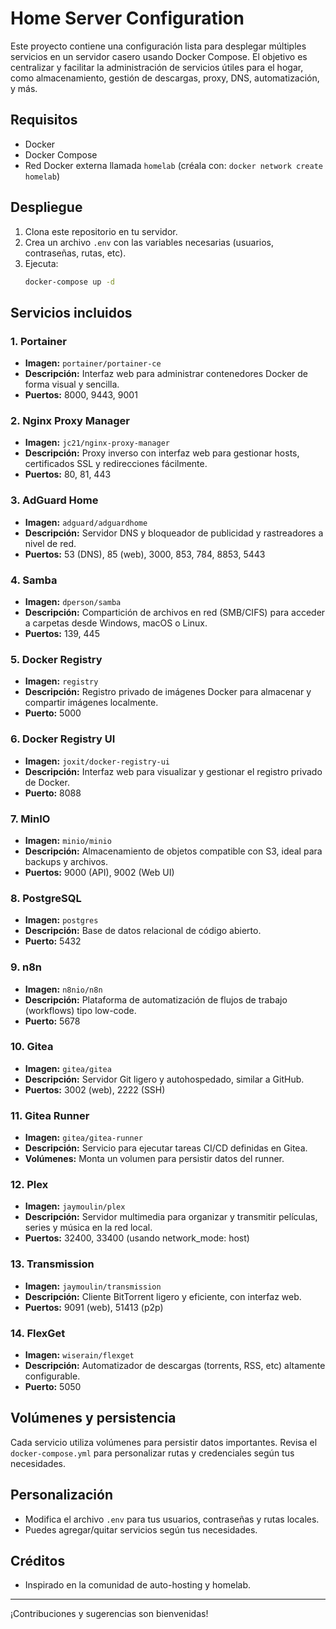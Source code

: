# Home Server Configuration

Este proyecto contiene una configuración lista para desplegar múltiples servicios en un servidor casero usando Docker Compose. El objetivo es centralizar y facilitar la administración de servicios útiles para el hogar, como almacenamiento, gestión de descargas, proxy, DNS, automatización, y más.

## Requisitos

- Docker
- Docker Compose
- Red Docker externa llamada `homelab` (créala con: `docker network create homelab`)

## Despliegue

1. Clona este repositorio en tu servidor.
2. Crea un archivo `.env` con las variables necesarias (usuarios, contraseñas, rutas, etc).
3. Ejecuta:
   ```sh
   docker-compose up -d
   ```

## Servicios incluidos

### 1. Portainer

- **Imagen:** `portainer/portainer-ce`
- **Descripción:** Interfaz web para administrar contenedores Docker de forma visual y sencilla.
- **Puertos:** 8000, 9443, 9001

### 2. Nginx Proxy Manager

- **Imagen:** `jc21/nginx-proxy-manager`
- **Descripción:** Proxy inverso con interfaz web para gestionar hosts, certificados SSL y redirecciones fácilmente.
- **Puertos:** 80, 81, 443

### 3. AdGuard Home

- **Imagen:** `adguard/adguardhome`
- **Descripción:** Servidor DNS y bloqueador de publicidad y rastreadores a nivel de red.
- **Puertos:** 53 (DNS), 85 (web), 3000, 853, 784, 8853, 5443

### 4. Samba

- **Imagen:** `dperson/samba`
- **Descripción:** Compartición de archivos en red (SMB/CIFS) para acceder a carpetas desde Windows, macOS o Linux.
- **Puertos:** 139, 445

### 5. Docker Registry

- **Imagen:** `registry`
- **Descripción:** Registro privado de imágenes Docker para almacenar y compartir imágenes localmente.
- **Puerto:** 5000

### 6. Docker Registry UI

- **Imagen:** `joxit/docker-registry-ui`
- **Descripción:** Interfaz web para visualizar y gestionar el registro privado de Docker.
- **Puerto:** 8088

### 7. MinIO

- **Imagen:** `minio/minio`
- **Descripción:** Almacenamiento de objetos compatible con S3, ideal para backups y archivos.
- **Puertos:** 9000 (API), 9002 (Web UI)

### 8. PostgreSQL

- **Imagen:** `postgres`
- **Descripción:** Base de datos relacional de código abierto.
- **Puerto:** 5432

### 9. n8n

- **Imagen:** `n8nio/n8n`
- **Descripción:** Plataforma de automatización de flujos de trabajo (workflows) tipo low-code.
- **Puerto:** 5678

### 10. Gitea

- **Imagen:** `gitea/gitea`
- **Descripción:** Servidor Git ligero y autohospedado, similar a GitHub.
- **Puertos:** 3002 (web), 2222 (SSH)

### 11. Gitea Runner

- **Imagen:** `gitea/gitea-runner`
- **Descripción:** Servicio para ejecutar tareas CI/CD definidas en Gitea.
- **Volúmenes:** Monta un volumen para persistir datos del runner.

### 12. Plex

- **Imagen:** `jaymoulin/plex`
- **Descripción:** Servidor multimedia para organizar y transmitir películas, series y música en la red local.
- **Puertos:** 32400, 33400 (usando network_mode: host)

### 13. Transmission

- **Imagen:** `jaymoulin/transmission`
- **Descripción:** Cliente BitTorrent ligero y eficiente, con interfaz web.
- **Puertos:** 9091 (web), 51413 (p2p)

### 14. FlexGet

- **Imagen:** `wiserain/flexget`
- **Descripción:** Automatizador de descargas (torrents, RSS, etc) altamente configurable.
- **Puerto:** 5050

## Volúmenes y persistencia

Cada servicio utiliza volúmenes para persistir datos importantes. Revisa el `docker-compose.yml` para personalizar rutas y credenciales según tus necesidades.

## Personalización

- Modifica el archivo `.env` para tus usuarios, contraseñas y rutas locales.
- Puedes agregar/quitar servicios según tus necesidades.

## Créditos

- Inspirado en la comunidad de auto-hosting y homelab.

---

¡Contribuciones y sugerencias son bienvenidas!

